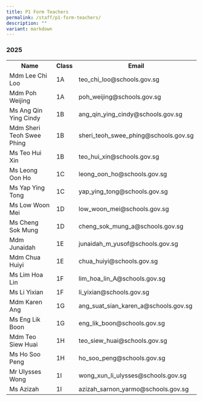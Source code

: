 ```yaml
---
title: P1 Form Teachers
permalink: /staff/p1-form-teachers/
description: ""
variant: markdown
---
```

### **2025**
<table>
    <tbody><tr style="width:100%">
        <th style="width:40%">Name</th>
        <th style="width:10%">Class</th>
        <th style="width:50%">Email</th>
    </tr>
    <tr>
        <td>Mdm Lee Chi Loo</td>
        <td>1A</td>
        <td>teo_chi_loo@schools.gov.sg</td>
    </tr>
    <tr>
        <td>Mdm Poh Weijing</td>
        <td>1A</td>
        <td>poh_weijing@schools.gov.sg</td>
    </tr>
<tr>
        <td>Ms Ang Qin Ying Cindy</td>
        <td>1B</td>
        <td>ang_qin_ying_cindy@schools.gov.sg</td>
    </tr>
			<tr>
        <td>Mdm Sheri Teoh Swee Phing</td>
        <td>1B</td>
        <td>sheri_teoh_swee_phing@schools.gov.sg</td>
    </tr>
				<tr>
					<td>Ms Teo Hui Xin</td>
        <td>1B</td>
        <td>teo_hui_xin@schools.gov.sg</td>
    </tr>
<tr>
        <td>Ms Leong Oon Ho</td>
        <td>1C</td>
        <td>leong_oon_ho@schools.gov.sg</td>
    </tr>
     <tr>
        <td>Ms Yap Ying Tong</td>
        <td>1C</td>
        <td>yap_ying_tong@schools.gov.sg</td>
    </tr>
<tr>
        <td>Ms Low Woon Mei</td>
        <td>1D</td>
        <td>low_woon_mei@schools.gov.sg</td>
    </tr>
 <tr>
        <td>Ms Cheng Sok Mung</td>
        <td>1D</td>
        <td>cheng_sok_mung_a@schools.gov.sg</td>
    </tr>
<tr>
        <td>Mdm Junaidah</td>
        <td>1E</td>
        <td>junaidah_m_yusof@schools.gov.sg</td>
    </tr>
 <tr>
        <td>Mdm Chua Huiyi</td>
        <td>1E</td>
        <td>chua_huiyi@schools.gov.sg</td>
    </tr>
<tr>
        <td>Ms Lim Hoa Lin</td>
        <td>1F</td>
        <td>lim_hoa_lin_A@schools.gov.sg</td>
    </tr>
<tr>
        <td>Ms Li Yixian</td>
        <td>1F</td>
        <td>li_yixian@schools.gov.sg</td>
    </tr>
<tr>
        <td>Mdm Karen Ang</td>
        <td>1G</td>
        <td>ang_suat_sian_karen_a@schools.gov.sg</td>
    </tr>
<tr>
        <td>Ms Eng Lik Boon</td>
        <td>1G</td>
        <td>eng_lik_boon@schools.gov.sg</td>
    </tr>
 	<tr>
        <td>Mdm Teo Siew Huai</td>
        <td>1H</td>
        <td>teo_siew_huai@schools.gov.sg</td>
    </tr>
 <tr>
        <td>Ms Ho Soo Peng</td>
        <td>1H</td>
        <td>ho_soo_peng@schools.gov.sg</td>
    </tr>
 <tr>
        <td>Mr Ulysses Wong</td>
        <td>1I</td>
        <td>wong_xun_li_ulysses@schools.gov.sg</td>
    </tr>
<tr>
        <td>Ms Azizah</td>
        <td>1I</td>
        <td>azizah_sarnon_yarmo@schools.gov.sg</td>
    </tr>
	</tbody></table>